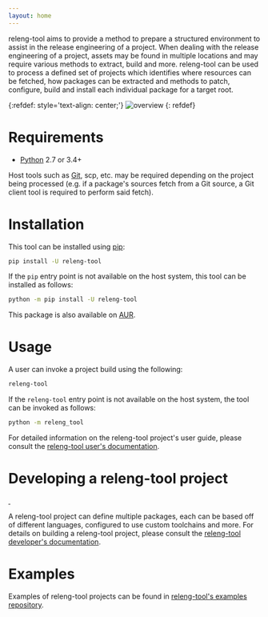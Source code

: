 ```yaml
---
layout: home
---
```


releng-tool aims to provide a method to prepare a structured environment to
assist in the release engineering of a project. When dealing with the release
engineering of a project, assets may be found in multiple locations and may
require various methods to extract, build and more. releng-tool can be used to
process a defined set of projects which identifies where resources can be
fetched, how packages can be extracted and methods to patch, configure, build
and install each individual package for a target root.

{:refdef: style='text-align: center;'}
![overview]({{site.baseurl}}/assets/overview.png)
{: refdef}

Requirements
============

* [Python] 2.7 or 3.4+

Host tools such as [Git], scp, etc. may be required depending on the project
being processed (e.g. if a package's sources fetch from a Git source, a Git
client tool is required to perform said fetch).

Installation
============

This tool can be installed using [pip]:

~~~ bash
pip install -U releng-tool
~~~

If the ``pip`` entry point is not available on the host system, this tool can be
installed as follows:

~~~ bash
python -m pip install -U releng-tool
~~~

This package is also available on [AUR].

Usage
=====

A user can invoke a project build using the following:

~~~ bash
releng-tool
~~~

If the ``releng-tool`` entry point is not available on the host system, the tool
can be invoked as follows:

~~~ bash
python -m releng_tool
~~~

For detailed information on the releng-tool project's user guide, please consult
the [releng-tool user's documentation].

Developing a releng-tool project
================================

<a href="https://pypi.org/project/releng-tool/">
    <img src="https://img.shields.io/pypi/v/releng-tool.svg" alt="" />
</a>
<img src="https://img.shields.io/pypi/pyversions/releng-tool.svg" alt="" />

A releng-tool project can define multiple packages, each can be based off of
different languages, configured to use custom toolchains and more. For details
on building a releng-tool project, please consult the
[releng-tool developer's documentation].

Examples
========

Examples of releng-tool projects can be found in
[releng-tool's examples repository][releng-tool examples].

[AUR]: https://aur.archlinux.org/packages/releng-tool/
[Git]: https://git-scm.com/
[Python]: https://www.python.org/
[pip]: https://pip.pypa.io/
[releng-tool developer's documentation]: https://docs.releng.io/developer-guide.html
[releng-tool examples]: https://github.com/releng-tool/releng-tool-examples
[releng-tool user's documentation]: https://docs.releng.io/user-guide.html
